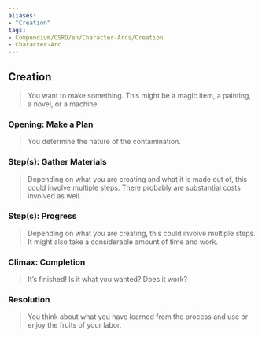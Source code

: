 ```yaml
---
aliases: 
- "Creation"
tags: 
- Compendium/CSRD/en/Character-Arcs/Creation
- Character-Arc
---
```

## Creation
>You want to make something. This might be a magic item, a painting, a novel, or a machine. 
### Opening: Make a Plan 
>You determine the nature of the contamination.
### Step(s): Gather Materials  
>Depending on what you are creating and what it is made out of, this could involve multiple steps. There probably are substantial costs involved as well.
### Step(s): Progress
>Depending on what you are creating, this could involve multiple steps. It might also take a considerable amount of time and work.
### Climax: Completion
>It’s finished! Is it what you wanted? Does it work? 
### Resolution  
>You think about what you have learned from the process and use or enjoy the fruits of your labor.


